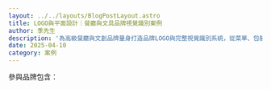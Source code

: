 ```yaml
---
layout: ../../layouts/BlogPostLayout.astro
title: LOGO與平面設計｜餐廳與文具品牌視覺識別案例
author: 季先生
description: '為高級餐廳與文創品牌量身打造品牌LOGO與完整視覺識別系統，從菜單、包裝到門面設計，全面提升品牌辨識度與質感。'
date: 2025-04-10
category: 案例
---
```


參與品牌包含：
